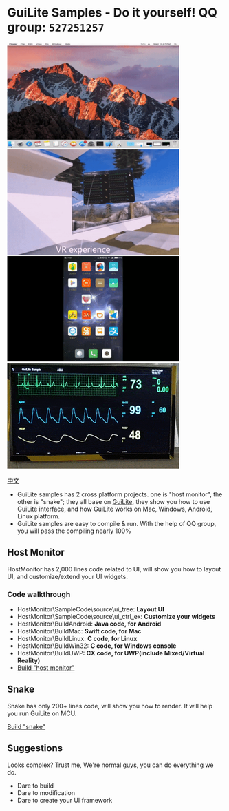 # GuiLite Samples - Do it yourself! QQ group: `527251257`
![Mac](doc/Mac.gif) ![Win MR](doc/WinMR.gif)
![Android](doc/Android.gif) ![Linux](doc/Linux.gif)

[中文](doc/README-cn.md)

- GuiLite samples has 2 cross platform projects. one is "host monitor", the other is "snake"; they all base on [GuiLite](https://github.com/idea4good/GuiLite), they show you how to use GuiLite interface, and how GuiLite works on Mac, Windows, Android, Linux platform.
- GuiLite samples are easy to compile & run. With the help of QQ group, you will pass the compiling nearly 100%

## Host Monitor
HostMonitor has 2,000 lines code related to UI, will show you how to layout UI, and customize/extend your UI widgets.
### Code walkthrough
- HostMonitor\SampleCode\source\ui_tree: **Layout UI**
- HostMonitor\SampleCode\source\ui_ctrl_ex: **Customize your widgets**
- HostMonitor\BuildAndroid: **Java code, for Android**
- HostMonitor\BuildMac: **Swift code, for Mac**
- HostMonitor\BuildLinux: **C code, for Linux**
- HostMonitor\BuildWin32: **C code, for Windows console**
- HostMonitor\BuildUWP: **CX code, for UWP(include Mixed/Virtual Reality)**
- [Build "host monitor"](HostMonitor/README.md)

## Snake
Snake has only 200+ lines code, will show you how to render. It will help you run GuiLite on MCU.

[Build "snake"](Snake/README.md)

## Suggestions
Looks complex? Trust me, We're normal guys, you can do everything we do.
- Dare to build
- Dare to modification
- Dare to create your UI framework
